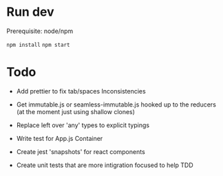 # Run dev

Prerequisite: node/npm

`npm install`
`npm start`

# Todo

* Add prettier to fix tab/spaces Inconsistencies 

* Get immutable.js or seamless-immutable.js hooked up to the reducers (at the moment just using shallow clones)

* Replace left over 'any' types to explicit typings

* Write test for App.js Container

* Create jest 'snapshots' for react components

* Create unit tests that are more intigration focused to help TDD